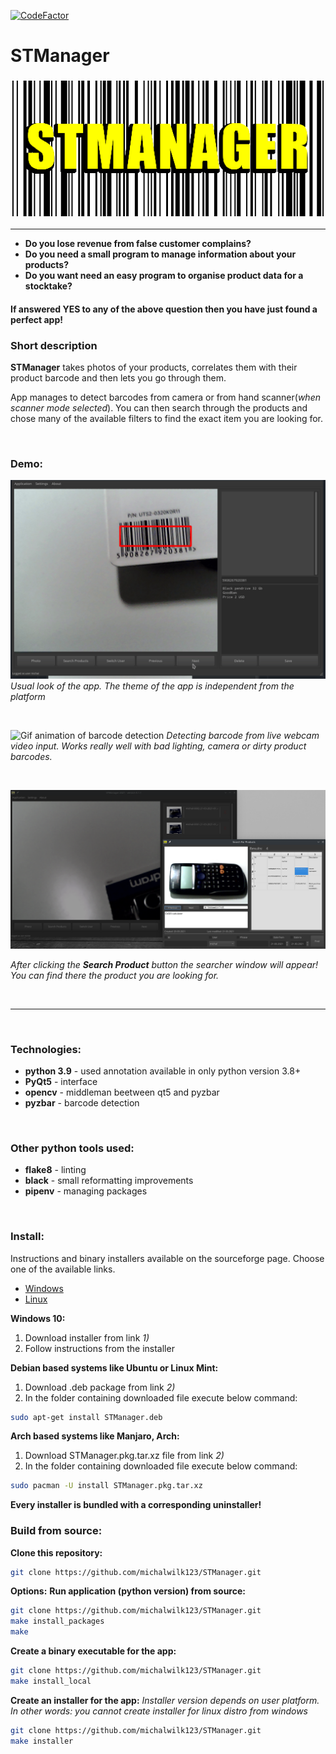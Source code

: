 [![CodeFactor](https://www.codefactor.io/repository/github/michalwilk123/stmanager/badge)](https://www.codefactor.io/repository/github/michalwilk123/stmanager)
# __STManager__
### ![There should be big app icon](src/main/icons/githubIcon.png)
---

* __Do you lose revenue from false customer complains?__
* __Do you need a small program to manage information about your products?__
* __Do you want need an easy program to organise product data for a stocktake?__

#### If answered YES to any of the above question then you have just found a perfect app!

### Short description
__STManager__ takes photos of your products, correlates them with their product barcode
and then lets you go through them.

App manages to detect barcodes from camera or from hand scanner(_when scanner mode selected_).
You can then search through the products and chose many of the available filters to find the
exact item you are looking for.

<br/>

### Demo:

![Screenshot of app when detecting barcodes](demo/demo2.png)
_Usual look of the app. The theme of the app is independent from the platform_

<br/>

![Gif animation of barcode detection](demo/demo3.gif)
_Detecting barcode from live webcam video input. Works really well with bad lighting, camera or_
_dirty product barcodes._

<br/>

![Searcher](demo/demo0.png)

_After clicking the **Search Product** button the searcher window will appear! You can find there the_
_product you are looking for._

<br/>

---

<br/>

### Technologies:

* __python 3.9__ - used annotation available in only python version 3.8+
* __PyQt5__  - interface
* __opencv__ - middleman beetween qt5 and pyzbar
* __pyzbar__ - barcode detection

<br/>

### Other python tools used:
* __flake8__ - linting
* __black__  - small reformatting improvements
* __pipenv__ - managing packages

<br/>

### Install:
Instructions and binary installers available on the sourceforge page. Choose one
of the available links.

* [Windows](https://sourceforge.net/projects/stmanager-python/files/windows/)
* [Linux](https://sourceforge.net/projects/stmanager-python/files/linux/)

__Windows 10:__
1) Download installer from link _1)_
2) Follow instructions from the installer

__Debian based systems like Ubuntu or Linux Mint:__
1) Download .deb package from link _2)_
2) In the folder containing downloaded file execute below command:

```bash
sudo apt-get install STManager.deb
```

__Arch based systems like Manjaro, Arch:__

1) Download STManager.pkg.tar.xz file from link _2)_
2) In the folder containing downloaded file execute below command:
```bash
sudo pacman -U install STManager.pkg.tar.xz
```

__Every installer is bundled with a corresponding uninstaller!__

### Build from source:

__Clone this repository:__
```bash
git clone https://github.com/michalwilk123/STManager.git
```

__Options:__
__Run application (python version) from source:__
```bash
git clone https://github.com/michalwilk123/STManager.git
make install_packages
make
```

__Create a binary executable for the app:__
```bash
git clone https://github.com/michalwilk123/STManager.git
make install_local
```

__Create an installer for the app:__
_Installer version depends on user platform. In other words:_
_you cannot create installer for linux distro from windows_
```bash
git clone https://github.com/michalwilk123/STManager.git
make installer
```
